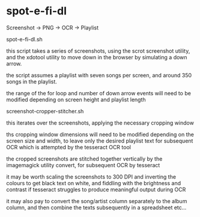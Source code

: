 # spot-e-fi-dl
Screenshot -> PNG -> OCR -> Playlist



spot-e-fi-dl.sh

this script takes a series of screenshots, using the scrot screenshot utility,
and the xdotool utility to move down in the browser by simulating a down
arrow.

the script assumes a playlist with seven songs per screen, and around 350
songs in the playlist.

the range of the for loop and number of down arrow events will need to be
modified depending on screen height and playlist length


screenshot-cropper-stitcher.sh

this iterates over the screenshots, applying the necessary cropping window

ths cropping window dimensions will need to be modified depending on the
screen size and width, to leave only the desired playlist text for
subsequent OCR which is attempted by the tesseract OCR tool

the cropped screenshots are stitched together vertically by the imagemagick
utility convert, for subsequent OCR by tesseract

it may be worth scaling the screenshots to 300 DPI and inverting the
colours to get black text on white, and fiddling with the brightness
and contrast if tesseract struggles to produce meaningful output during
OCR

it may also pay to convert the song/artist column separately to
the album column, and then combine the texts subsequently in a
spreadsheet etc...
